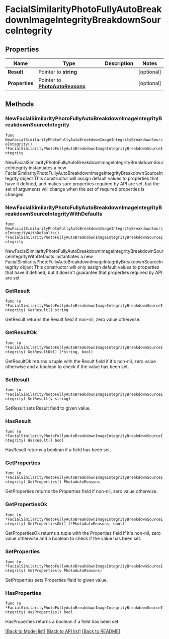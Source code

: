 # FacialSimilarityPhotoFullyAutoBreakdownImageIntegrityBreakdownSourceIntegrity

## Properties

Name | Type | Description | Notes
------------ | ------------- | ------------- | -------------
**Result** | Pointer to **string** |  | [optional] 
**Properties** | Pointer to [**PhotoAutoReasons**](PhotoAutoReasons.md) |  | [optional] 

## Methods

### NewFacialSimilarityPhotoFullyAutoBreakdownImageIntegrityBreakdownSourceIntegrity

`func NewFacialSimilarityPhotoFullyAutoBreakdownImageIntegrityBreakdownSourceIntegrity() *FacialSimilarityPhotoFullyAutoBreakdownImageIntegrityBreakdownSourceIntegrity`

NewFacialSimilarityPhotoFullyAutoBreakdownImageIntegrityBreakdownSourceIntegrity instantiates a new FacialSimilarityPhotoFullyAutoBreakdownImageIntegrityBreakdownSourceIntegrity object
This constructor will assign default values to properties that have it defined,
and makes sure properties required by API are set, but the set of arguments
will change when the set of required properties is changed

### NewFacialSimilarityPhotoFullyAutoBreakdownImageIntegrityBreakdownSourceIntegrityWithDefaults

`func NewFacialSimilarityPhotoFullyAutoBreakdownImageIntegrityBreakdownSourceIntegrityWithDefaults() *FacialSimilarityPhotoFullyAutoBreakdownImageIntegrityBreakdownSourceIntegrity`

NewFacialSimilarityPhotoFullyAutoBreakdownImageIntegrityBreakdownSourceIntegrityWithDefaults instantiates a new FacialSimilarityPhotoFullyAutoBreakdownImageIntegrityBreakdownSourceIntegrity object
This constructor will only assign default values to properties that have it defined,
but it doesn't guarantee that properties required by API are set

### GetResult

`func (o *FacialSimilarityPhotoFullyAutoBreakdownImageIntegrityBreakdownSourceIntegrity) GetResult() string`

GetResult returns the Result field if non-nil, zero value otherwise.

### GetResultOk

`func (o *FacialSimilarityPhotoFullyAutoBreakdownImageIntegrityBreakdownSourceIntegrity) GetResultOk() (*string, bool)`

GetResultOk returns a tuple with the Result field if it's non-nil, zero value otherwise
and a boolean to check if the value has been set.

### SetResult

`func (o *FacialSimilarityPhotoFullyAutoBreakdownImageIntegrityBreakdownSourceIntegrity) SetResult(v string)`

SetResult sets Result field to given value.

### HasResult

`func (o *FacialSimilarityPhotoFullyAutoBreakdownImageIntegrityBreakdownSourceIntegrity) HasResult() bool`

HasResult returns a boolean if a field has been set.

### GetProperties

`func (o *FacialSimilarityPhotoFullyAutoBreakdownImageIntegrityBreakdownSourceIntegrity) GetProperties() PhotoAutoReasons`

GetProperties returns the Properties field if non-nil, zero value otherwise.

### GetPropertiesOk

`func (o *FacialSimilarityPhotoFullyAutoBreakdownImageIntegrityBreakdownSourceIntegrity) GetPropertiesOk() (*PhotoAutoReasons, bool)`

GetPropertiesOk returns a tuple with the Properties field if it's non-nil, zero value otherwise
and a boolean to check if the value has been set.

### SetProperties

`func (o *FacialSimilarityPhotoFullyAutoBreakdownImageIntegrityBreakdownSourceIntegrity) SetProperties(v PhotoAutoReasons)`

SetProperties sets Properties field to given value.

### HasProperties

`func (o *FacialSimilarityPhotoFullyAutoBreakdownImageIntegrityBreakdownSourceIntegrity) HasProperties() bool`

HasProperties returns a boolean if a field has been set.


[[Back to Model list]](../README.md#documentation-for-models) [[Back to API list]](../README.md#documentation-for-api-endpoints) [[Back to README]](../README.md)


